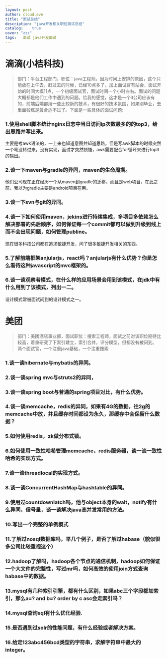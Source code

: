 ```yaml
---
layout: post
author: cloud.eve
title: "面试总结"
description: "java开发相关职位面试总结"
catalog:    true
cover: "zzz"
tags:	面试 java开发面试
---
```


# 滴滴(小桔科技)
>  部门：平台工程部门，职位：java工程师。因为时间上安排的原因，这个只能放在上午去，赶过去的时候，已经10点多了，加上面试官有站会，面试开始的时间大概11点，一个初级面试官，面试时间一个小时左右。面试的问题大概都是他们工作中遇到的问题。给我的感觉，这才是一个it公司应该有的，前端后端都用一些比较新的技术，有很好的技术氛围，如果刚毕业，去里面锻炼是最合适不过了。下面是一些具体的面试问题:

### 1.使用shell脚本统计nginx日志中当日访问ip次数最多的的top3，给出思路并写出来。

主要是考awk语法的，一上来也知道意图并知道思路，但是写awk脚本的时候突然一个弯没转过来，没有实现，面试才突然顿悟，awk需要配合for循环来进行top3的输出。

### 2.谈一下maven与gradle的异同，maven的生命周期。

他们公司现在正在经历一个从maven到gradle的迁移，而且是web项目，在此之前，我以为gradle主要是android项目在用。

### 3.谈一下svn与git的异同。

### 4.谈一下如何使用maven，jekins进行持续集成，多项目多依赖怎么解决部署的先后顺序，如何保证每一个commit都可以做到升级到线上而不会出现问题，如何管理publine。
现在很多科技公司都在追求敏捷开发，问了很多敏捷开发相关的东西。

### 5.了解前端框架anjularjs，react吗？anjularjs有什么优势？你是怎么看待这种javascript的mvc框架的。

### 6.谈一谈观察者模式，在什么样的应用场景会用到该模式，在jdk中有什么用到了该模式，列出一二。
设计模式常被面试问到的设计模式之一。

# 美团
>  部门：美团酒店事业部，面试职位：搜索工程师，面试之前对该职位期待比较高，着重研究了下索引建立，索引合并，评分模型，但都没有被问到。
>  两个面试官，一个注重java基础，一个注重搜索

### 1.谈一谈hibernate与mybatis的异同。
### 2.谈一谈spring mvc与struts2的异同，
### 3.谈一谈spring boot与普通的spring项目对比，有什么优势。
### 4.谈一谈memcache，redis的异同，如果有4G的数据，往2g的memcache中放，并且缓存时间都设为永久，那缓存中会保留什么数据？
### 5.如何使用redis，zk做分布式锁。
### 6.如何使用一致性哈希管理memcache，redis服务器，谈一谈一致性哈希的实现方式。
### 7.谈一谈threadlocal的实现方式。
### 8.谈一谈ConcurrentHashMap与hashtable的异同。
### 9.使用过countdownlatch吗，他与object本身的wait，notify有什么异同，信号量，谈一谈解决java高并发常用的方法。
### 10.写出一个完整的单例模式
### 11.了解过nosql数据库吗，举几个例子，是否了解过habase（貌似很多公司比较重视这个）
### 12.hadoop了解吗，hadoop各个节点的通信机制，hadoop如何保证一个大文件的完整性，写过mr吗，如何高效的使用join方式查询habase中的数据。
### 13.mysql有几种索引引擎，都有什么区别，如果abc三个字段都加索引，那么a=? and b=? order by c asc会走索引吗？
### 14.mysql查询sql有什么优化经验.
### 15.是否遇到过solr的性能问题，有什么经验或者解决方案。
### 16.给定123abc456bcd类型的字符串，求解字符串中最大的integer。
